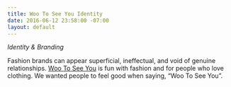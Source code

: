 ```yaml
---
title: Woo To See You Identity
date: 2016-06-12 23:58:00 -07:00
layout: default
---
```


*Identity & Branding*

Fashion brands can appear superficial, ineffectual, and void of genuine relationships. [Woo To See You](http://wootoseeyou.com/) is fun with fashion and for people who love clothing. We wanted people to feel good when saying, “Woo To See You”.